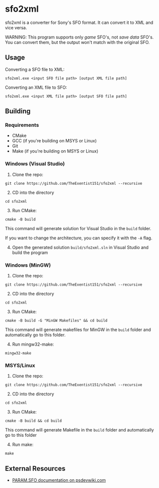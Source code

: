 # sfo2xml
sfo2xml is a converter for Sony's SFO format. It can convert it to XML and vice versa.

WARNING: This program supports only *game* SFO's, not *save data* SFO's. You can convert them, 
but the output won't match with the original SFO.

## Usage
Converting a SFO file to XML: 
```
sfo2xml.exe <input SFO file path> [output XML file path]
```

Converting an XML file to SFO: 
```
sfo2xml.exe <input XML file path> [output SFO file path]
```

## Building

### Requirements
 * CMake
 * GCC (if you're building on MSYS or Linux)
 * Git
 * Make (if you're building on MSYS or Linux)

### Windows (Visual Studio)
1. Clone the repo: 
```
git clone https://github.com/TheExentist151/sfo2xml --recursive
```

2. CD into the directory
```
cd sfo2xml
```

3. Run CMake: 
```
cmake -B build
```

This command will generate solution for Visual Studio in the `build` folder.

If you want to change the architecture, you can specify it with the `-A` flag.

4. Open the generated solution `build/sfo2xml.sln` in Visual Studio and build the program

### Windows (MinGW)
1. Clone the repo: 
```
git clone https://github.com/TheExentist151/sfo2xml --recursive
```

2. CD into the directory
```
cd sfo2xml
```

3. Run CMake: 
```
cmake -B build -G "MinGW Makefiles" && cd build
```

This command will generate makefiles for MinGW in the `build` folder and automatically go to this folder.

4. Run mingw32-make: 
```
mingw32-make
```

### MSYS/Linux
1. Clone the repo: 
```
git clone https://github.com/TheExentist151/sfo2xml --recursive
```

2. CD into the directory
```
cd sfo2xml
```

3. Run CMake: 
```
cmake -B build && cd build
```

This command will generate Makefile in the `build` folder and automatically go to this folder

4. Run make: 
```
make
```

## External Resources
 * [PARAM.SFO documentation on psdevwiki.com](https://www.psdevwiki.com/ps3/PARAM.SFO)